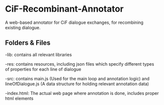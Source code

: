 CiF-Recombinant-Annotator
=========================

A web-based annotator for CiF dialogue exchanges, for recombining existing dialogue.

Folders & Files
---------------

-lib: contains all relevant libraries

-res: contains resources, including json files which specify different types of properties for each line of dialogue

-src: contains main.js (Used for the main loop and annotation logic) and lineOfDialogue.js (A data structure for holding relevant annotation data)

-index.html: The actual web page where annotation is done, includes proper html elements